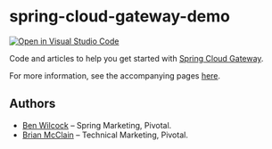 # spring-cloud-gateway-demo

[![Open in Visual Studio Code](https://open.vscode.dev/badges/open-in-vscode.svg)](https://open.vscode.dev/kayartaya-vinod/spring-cloud-gateway-demo)


Code and articles to help you get started with [Spring Cloud Gateway][3].

For more information, see the accompanying pages [here][4].

## Authors

* [Ben Wilcock][1] – Spring Marketing, Pivotal.
* [Brian McClain][2] – Technical Marketing, Pivotal.

[1]: https://twitter.com/benbravo73
[2]: https://twitter.com/BrianMMcClain
[3]: https://spring.io/projects/spring-cloud-gateway
[4]: https://benwilcock.github.io/spring-cloud-gateway-demo

